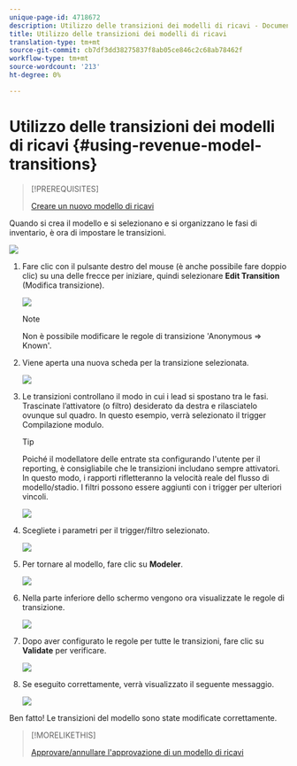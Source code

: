 ```yaml
---
unique-page-id: 4718672
description: Utilizzo delle transizioni dei modelli di ricavi - Documenti Marketo - Documentazione del prodotto
title: Utilizzo delle transizioni dei modelli di ricavi
translation-type: tm+mt
source-git-commit: cb7df3dd38275837f8ab05ce846c2c68ab78462f
workflow-type: tm+mt
source-wordcount: '213'
ht-degree: 0%

---
```



# Utilizzo delle transizioni dei modelli di ricavi {#using-revenue-model-transitions}

>[!PREREQUISITES]
>
>[Creare un nuovo modello di ricavi](/help/marketo/product-docs/reporting/revenue-cycle-analytics/revenue-cycle-models/create-a-new-revenue-model.md)

Quando si crea il modello e si selezionano e si organizzano le fasi di inventario, è ora di impostare le transizioni.

![](assets/one-2.png)

1. Fare clic con il pulsante destro del mouse (è anche possibile fare doppio clic) su una delle frecce per iniziare, quindi selezionare **Edit Transition** (Modifica transizione).

   ![](assets/two-2.png)

   >[!NOTE]
   >
   >Non è possibile modificare le regole di transizione &#39;Anonymous ⇒ Known&#39;.

1. Viene aperta una nuova scheda per la transizione selezionata.

   ![](assets/three-1.png)

1. Le transizioni controllano il modo in cui i lead si spostano tra le fasi. Trascinate l’attivatore (o filtro) desiderato da destra e rilasciatelo ovunque sul quadro. In questo esempio, verrà selezionato il trigger Compilazione modulo.

   >[!TIP]
   >
   >Poiché il modellatore delle entrate sta configurando l&#39;utente per il reporting, è consigliabile che le transizioni includano sempre attivatori. In questo modo, i rapporti rifletteranno la velocità reale del flusso di modello/stadio. I filtri possono essere aggiunti con i trigger per ulteriori vincoli.

   ![](assets/four-2.png)

1. Scegliete i parametri per il trigger/filtro selezionato.

   ![](assets/five-2.png)

1. Per tornare al modello, fare clic su **Modeler**.

   ![](assets/six.png)

1. Nella parte inferiore dello schermo vengono ora visualizzate le regole di transizione.

   ![](assets/seven.png)

1. Dopo aver configurato le regole per tutte le transizioni, fare clic su **Validate** per verificare.

   ![](assets/eight.png)

1. Se eseguito correttamente, verrà visualizzato il seguente messaggio.

   ![](assets/nine.png)

Ben fatto! Le transizioni del modello sono state modificate correttamente.

>[!MORELIKETHIS]
>
>[Approvare/annullare l&#39;approvazione di un modello di ricavi](/help/marketo/product-docs/reporting/revenue-cycle-analytics/revenue-cycle-models/approve-unapprove-a-revenue-model.md)
